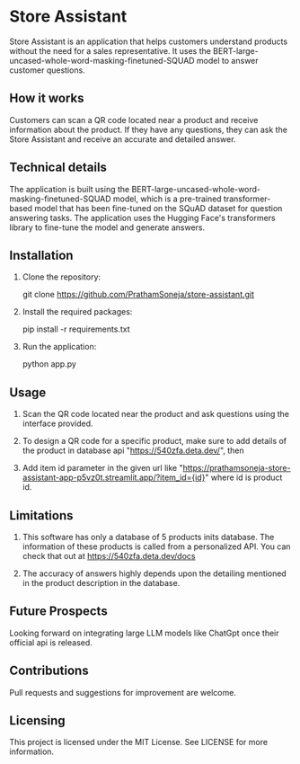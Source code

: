 # Store Assistant

Store Assistant is an application that helps customers understand products without the need for a sales representative. It uses the BERT-large-uncased-whole-word-masking-finetuned-SQUAD model to answer customer questions.
## How it works

Customers can scan a QR code located near a product and receive information about the product. If they have any questions, they can ask the Store Assistant and receive an accurate and detailed answer.
## Technical details

The application is built using the BERT-large-uncased-whole-word-masking-finetuned-SQUAD model, which is a pre-trained transformer-based model that has been fine-tuned on the SQuAD dataset for question answering tasks.
The application uses the Hugging Face's transformers library to fine-tune the model and generate answers.

## Installation

1. Clone the repository:

    git clone https://github.com/PrathamSoneja/store-assistant.git

2. Install the required packages:

    pip install -r requirements.txt

3. Run the application:

    python app.py
    
## Usage

1. Scan the QR code located near the product and ask questions using the interface provided.

2. To design a QR code for a specific product, make sure to add details of the product in database api "https://540zfa.deta.dev/", then

3. Add item id parameter in the given url like "https://prathamsoneja-store-assistant-app-p5vz0t.streamlit.app/?item_id={id}" where id is product id.

## Limitations

1. This software has only a database of 5 products inits database. The information of these products is called from a personalized API. You can check that out at https://540zfa.deta.dev/docs

2. The accuracy of answers highly depends upon the detailing mentioned in the product description in the database.

## Future Prospects

Looking forward on integrating large LLM models like ChatGpt once their official api is released.

## Contributions

Pull requests and suggestions for improvement are welcome.

## Licensing

This project is licensed under the MIT License. See LICENSE for more information.

